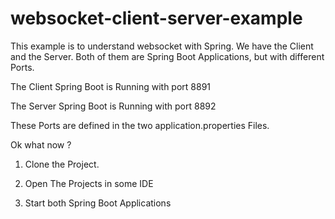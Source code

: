 # websocket-client-server-example

This example is to understand websocket with Spring.
We have the Client and the Server. Both of them are Spring Boot Applications, but with different Ports.

The Client Spring Boot is Running with port 8891

The Server Spring Boot is Running with port 8892

These Ports are defined in the two application.properties Files.

Ok what now ?

1. Clone the Project.

2. Open The Projects in some IDE

3. Start both Spring Boot Applications
